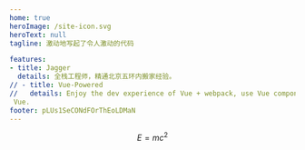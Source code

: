 ```yaml
---
home: true
heroImage: /site-icon.svg
heroText: null
tagline: 激动地写起了令人激动的代码

features:
- title: Jagger
  details: 全栈工程师，精通北京五环内搬家经验。
// - title: Vue-Powered
//   details: Enjoy the dev experience of Vue + webpack, use Vue components in markdown, and develop custom themes with
 Vue.
footer: pLUs1SeCONdFOrThEoLDMaN
---
```


<Math style="font-size: 32px; text-align: center; display: block">$$E=mc^2$$</Math>
